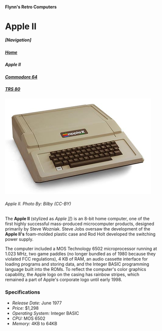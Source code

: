 <!DOCTYPE html>
<html>

<head>
	<metacharset="utf-8">
	<title>Apple Macintosh</title>
</head>

<body>
<h4>Flynn's Retro Computers</h4>
<h1>Apple II</h1>

<h5>[Navigation]</h5>
<h5><a href="index.html" > Home</a></h5>
<h5><em>Apple II</em></h5>
<h5><a href="commodore-64.html" > Commodore 64</a></h5>
<h5><a href="trs-80.html" > TRS 80</a></h5>

<img src="apple-ii.jpg" alt="Apple II">
<h6><em>Apple II. Photo By: Bilby (CC-BY)</em></h6>

<p>The <strong>Apple II</strong> (stylized as <em>Apple ][</em>) is an 8-bit home computer, one of the first highly successful mass-produced microcomputer products, designed primarily by Steve Wozniak. Steve Jobs oversaw the development of the <strong>Apple II's</strong> foam-molded plastic case and Rod Holt developed the switching power supply.</p>

<p>The computer included a MOS Technology 6502 microprocessor running at 1.023 MHz, two game paddles (no longer bundled as of 1980 because they violated FCC regulations), 4 KB of RAM, an audio cassette interface for loading programs and storing data, and the Integer BASIC programming language built into the ROMs. To reflect the computer's color graphics capability, the Apple logo on the casing has rainbow stripes, which remained a part of Apple's corporate logo until early 1998.</p>


<h3>Specifications</h3>
<ul>
	<li><em>Release Date:</em> June 1977</li>
	<li><em>Price:</em> $1,298</li>
	<li><em>Operating System:</em> Integer BASIC</li>
	<li><em>CPU:</em> MOS 6502</li>
	<li><em>Memory:</em> 4KB to 64KB</li>
</ul>
</body>

</html>
